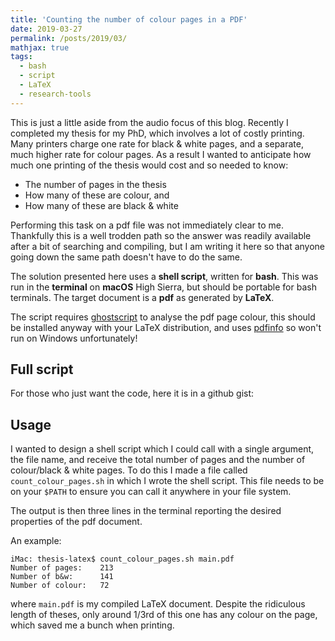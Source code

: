 ```yaml
---
title: 'Counting the number of colour pages in a PDF'
date: 2019-03-27
permalink: /posts/2019/03/
mathjax: true
tags:
  - bash
  - script
  - LaTeX
  - research-tools
---
```


This is just a little aside from the audio focus of this blog. Recently I completed my thesis for my PhD, which involves a lot of costly printing. Many printers charge one rate for black & white pages, and a separate, much higher rate for colour pages. As a result I wanted to anticipate how much one printing of the thesis would cost and so needed to know:

- The number of pages in the thesis
- How many of these are colour, and
- How many of these are black & white

Performing this task on a pdf file was not immediately clear to me. Thankfully this is a well trodden path so the answer was readily available after a bit of searching and compiling, but I am writing it here so that anyone going down the same path doesn't have to do the same.

The solution presented here uses a **shell script**, written for **bash**. This was run in the **terminal** on **macOS** High Sierra, but should be portable for bash terminals. The target document is a **pdf** as generated by **LaTeX**.

The script requires [ghostscript](https://www.ghostscript.com/) to analyse the pdf page colour, this should be installed anyway with your LaTeX distribution, and uses [pdfinfo](https://forensicswiki.org/wiki/Pdfinfo) so won't run on Windows unfortunately!

## Full script

For those who just want the code, here it is in a github gist:

<script src="https://gist.github.com/bencholmes/3c9279d9f24758a0bbf084eecf836b2d.js"></script>

## Usage

I wanted to design a shell script which I could call with a single argument, the file name, and receive the total number of pages and the number of colour/black & white pages. To do this I made a file called `count_colour_pages.sh` in which I wrote the shell script. This file needs to be on your `$PATH` to ensure you can call it anywhere in your file system.

The output is then three lines in the terminal reporting the desired properties of the pdf document.

An example:

    iMac: thesis-latex$ count_colour_pages.sh main.pdf
    Number of pages:    213
    Number of b&w:      141
    Number of colour:   72

where `main.pdf` is my compiled LaTeX document. Despite the ridiculous length of theses, only around 1/3rd of this one has any colour on the page, which saved me a bunch when printing.
